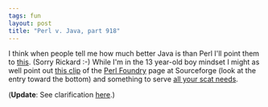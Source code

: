 ```yaml
---
tags: fun
layout: post
title: "Perl v. Java, part 918"
---
```




I think when people tell me how much better Java is than Perl I'll point them to <a href="/images/superlong_java_error_message.png">this</a>.  (Sorry Rickard :-)  While I'm in the 13 year-old boy mindset I might as well point out <a href="/images/netwide_ass.png">this clip</a> of the <a href="http://sourceforge.net/foundry/perl-foundry/">Perl Foundry</a> page at Sourceforge (look at the entry toward the bottom) and something to serve <a href="http://www.poopreport.com/">all your scat needs</a>.

<p>(<b>Update</b>: See clarification <a href="/2002/09/30/flatness_of_online_communication.html">here</a>.)</p>


